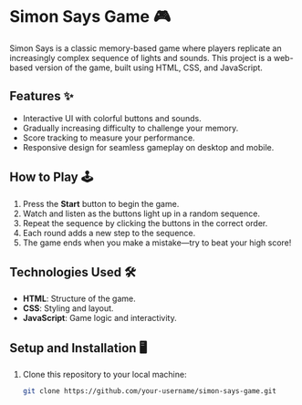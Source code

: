 # Simon Says Game 🎮

Simon Says is a classic memory-based game where players replicate an increasingly complex sequence of lights and sounds. This project is a web-based version of the game, built using HTML, CSS, and JavaScript.

## Features ✨
- Interactive UI with colorful buttons and sounds.
- Gradually increasing difficulty to challenge your memory.
- Score tracking to measure your performance.
- Responsive design for seamless gameplay on desktop and mobile.

## How to Play 🕹️
1. Press the **Start** button to begin the game.
2. Watch and listen as the buttons light up in a random sequence.
3. Repeat the sequence by clicking the buttons in the correct order.
4. Each round adds a new step to the sequence.
5. The game ends when you make a mistake—try to beat your high score!

## Technologies Used 🛠️
- **HTML**: Structure of the game.
- **CSS**: Styling and layout.
- **JavaScript**: Game logic and interactivity.

## Setup and Installation 🖥️
1. Clone this repository to your local machine:
   ```bash
   git clone https://github.com/your-username/simon-says-game.git
